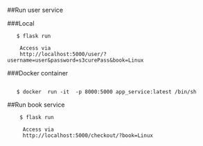 
##Run user service 

###Local 
```$ cd user-domain-service
   $ flask run

    Access via 
    http://localhost:5000/user/?username=user&password=s3curePass&book=Linux
```

###Docker container 

```$ docker build -t app_service:latest .

   $ docker  run -it  -p 8000:5000 app_service:latest /bin/sh
```

##Run book service 

``` $ cd book-domain-service
    $ flask run

     Access via
     http://localhost:5000/checkout/?book=Linux
```
